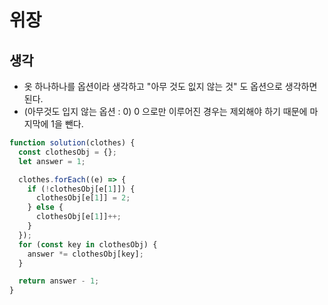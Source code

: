 # 위장

## 생각

- 옷 하나하나를 옵션이라 생각하고 "아무 것도 잆지 않는 것" 도 옵션으로 생각하면 된다.
- (아무것도 입지 않는 옵션 : 0) 0 으로만 이루어진 경우는 제외해야 하기 때문에 마지막에 1을 뺀다.

```js
function solution(clothes) {
  const clothesObj = {};
  let answer = 1;

  clothes.forEach((e) => {
    if (!clothesObj[e[1]]) {
      clothesObj[e[1]] = 2;
    } else {
      clothesObj[e[1]]++;
    }
  });
  for (const key in clothesObj) {
    answer *= clothesObj[key];
  }

  return answer - 1;
}
```

